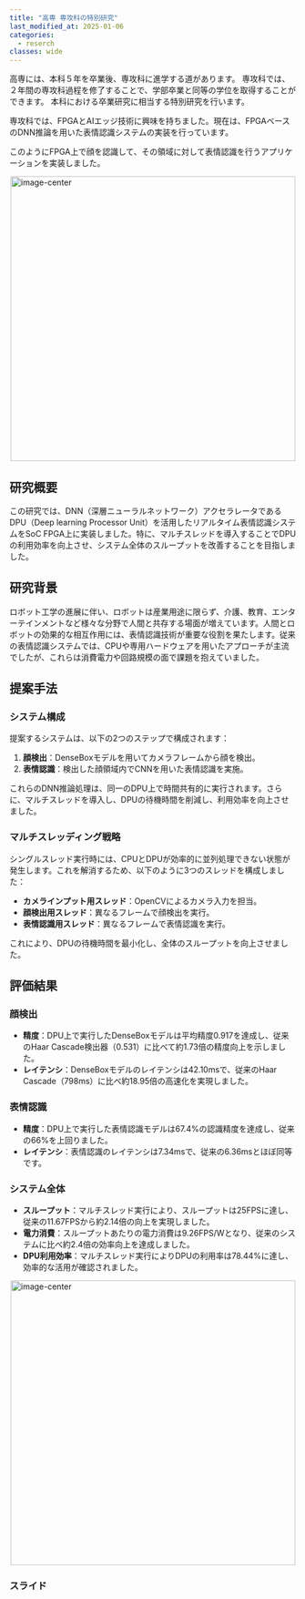 ```yaml
---
title: "高専 専攻科の特別研究"
last_modified_at: 2025-01-06
categories:
  - reserch
classes: wide
---
```



高専には、本科５年を卒業後、専攻科に進学する道があります。
専攻科では、２年間の専攻科過程を修了することで、学部卒業と同等の学位を取得することができます。
本科における卒業研究に相当する特別研究を行います。

専攻科では、FPGAとAIエッジ技術に興味を持ちました。現在は、FPGAベースのDNN推論を用いた表情認識システムの実装を行っています。

このようにFPGA上で顔を認識して、その領域に対して表情認識を行うアプリケーションを実装しました。

<img src="{{ site.url }}{{ site.baseurl }}/assets/images/fpga_system_fig.png" alt="image-center" style="display: block; margin: 0 auto; width: 500px;">

## 研究概要
この研究では、DNN（深層ニューラルネットワーク）アクセラレータであるDPU（Deep learning Processor Unit）を活用したリアルタイム表情認識システムをSoC FPGA上に実装しました。特に、マルチスレッドを導入することでDPUの利用効率を向上させ、システム全体のスループットを改善することを目指しました。
## 研究背景
ロボット工学の進展に伴い、ロボットは産業用途に限らず、介護、教育、エンターテインメントなど様々な分野で人間と共存する場面が増えています。人間とロボットの効果的な相互作用には、表情認識技術が重要な役割を果たします。従来の表情認識システムでは、CPUや専用ハードウェアを用いたアプローチが主流でしたが、これらは消費電力や回路規模の面で課題を抱えていました。

## 提案手法

### システム構成

提案するシステムは、以下の2つのステップで構成されます：

1. **顔検出**：DenseBoxモデルを用いてカメラフレームから顔を検出。
2. **表情認識**：検出した顔領域内でCNNを用いた表情認識を実施。

これらのDNN推論処理は、同一のDPU上で時間共有的に実行されます。さらに、マルチスレッドを導入し、DPUの待機時間を削減し、利用効率を向上させました。

### マルチスレッディング戦略

シングルスレッド実行時には、CPUとDPUが効率的に並列処理できない状態が発生します。これを解消するため、以下のように3つのスレッドを構成しました：

- **カメラインプット用スレッド**：OpenCVによるカメラ入力を担当。
- **顔検出用スレッド**：異なるフレームで顔検出を実行。
- **表情認識用スレッド**：異なるフレームで表情認識を実行。

これにより、DPUの待機時間を最小化し、全体のスループットを向上させました。

## 評価結果

### 顔検出

- **精度**：DPU上で実行したDenseBoxモデルは平均精度0.917を達成し、従来のHaar Cascade検出器（0.531）に比べて約1.73倍の精度向上を示しました。
- **レイテンシ**：DenseBoxモデルのレイテンシは42.10msで、従来のHaar Cascade（798ms）に比べ約18.95倍の高速化を実現しました。

### 表情認識

- **精度**：DPU上で実行した表情認識モデルは67.4%の認識精度を達成し、従来の66%を上回りました。
- **レイテンシ**：表情認識のレイテンシは7.34msで、従来の6.36msとほぼ同等です。

### システム全体

- **スループット**：マルチスレッド実行により、スループットは25FPSに達し、従来の11.67FPSから約2.14倍の向上を実現しました。
- **電力消費**：スループットあたりの電力消費は9.26FPS/Wとなり、従来のシステムに比べ約2.4倍の効率向上を達成しました。
- **DPU利用効率**：マルチスレッド実行によりDPUの利用率は78.44%に達し、効率的な活用が確認されました。



<img src="{{ site.url }}{{ site.baseurl }}/assets/images/fer_system.png" alt="image-center" style="display: block; margin: 0 auto; width: 500px;">

### スライド

<div style="
  position: relative;
  display:block;
  margin:0 auto;
  width: 100%;
  max-width:780px;
  max-height: 585px;
  padding-bottom: 75%;
  top: 50%;"
>
  <iframe 
    src="https://speakerdeck.com/player/31712b81ffbe4805832711d6c3b4f209" title="DPUを用いたマルチタスクDNN表情認識システムのFPGA実装" 
    style="
      position: absolute;
      top: 0;
      left: 0%;
      width: 100%;
      height: 100%;
      max-width:780px;
      max-height: 585px;
      border: 0;
    "
  >
  </iframe>
</div>




